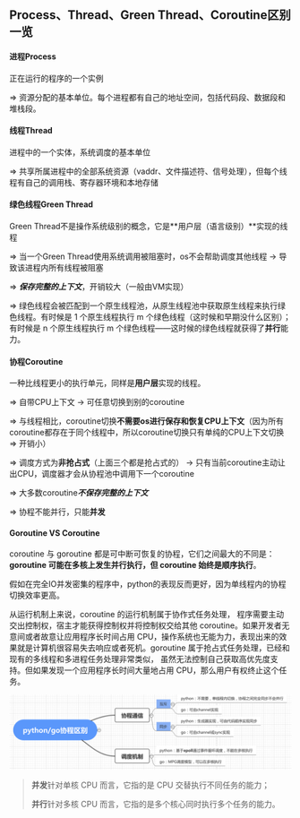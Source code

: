 ## Process、Thread、Green Thread、Coroutine区别一览



#### 进程Process

正在运行的程序的一个实例

=> 资源分配的基本单位。每个进程都有自己的地址空间，包括代码段、数据段和堆栈段。



#### 线程Thread

进程中的一个实体，系统调度的基本单位

=> 共享所属进程中的全部系统资源（vaddr、文件描述符、信号处理），但每个线程有自己的调用栈、寄存器环境和本地存储



#### 绿色线程Green Thread

Green Thread不是操作系统级别的概念，它是**用户层（语言级别）**实现的线程 

=> 当一个Green Thread使用系统调用被阻塞时，os不会帮助调度其他线程 -> 导致该进程内所有线程被阻塞

=> ***保存完整的上下文***，开销较大（一般由VM实现）

=> 绿色线程会被匹配到一个原生线程池，从原生线程池中获取原生线程来执行绿色线程。有时候是 1 个原生线程执行 m 个绿色线程（这时候和早期没什么区别）；有时候是 n 个原生线程执行 m 个绿色线程——这时候的绿色线程就获得了**并行**能力。



#### 协程Coroutine

一种比线程更小的执行单元，同样是**用户层**实现的线程。

=> 自带CPU上下文 -> 可任意切换到别的coroutine

=> 与线程相比，coroutine切换**不需要os进行保存和恢复CPU上下文**（因为所有coroutine都存在于同个线程中，所以coroutine切换只有单纯的CPU上下文切换 => 开销小）

=> 调度方式为**非抢占式**（上面三个都是抢占式的） -> 只有当前coroutine主动让出CPU，调度器才会从协程池中调用下一个coroutine

=> 大多数coroutine***不保存完整的上下文***

=> 协程不能并行，只能**并发**



#### Goroutine VS Coroutine

coroutine 与 goroutine 都是可中断可恢复的协程，它们之间最大的不同是：**goroutine 可能在多核上发生并行执行，但 coroutine 始终是顺序执行**。

假如在完全IO并发密集的程序中，python的表现反而更好，因为单线程内的协程切换效率更高。

从运行机制上来说，coroutine 的运行机制属于协作式任务处理， 程序需要主动交出控制权，宿主才能获得控制权并将控制权交给其他 coroutine。如果开发者无意间或者故意让应用程序长时间占用 CPU，操作系统也无能为力，表现出来的效果就是计算机很容易失去响应或者死机。goroutine 属于抢占式任务处理，已经和现有的多线程和多进程任务处理非常类似， 虽然无法控制自己获取高优先度支持。但如果发现一个应用程序长时间大量地占用 CPU，那么用户有权终止这个任务。

![](https://github.com/yanyanran/pictures/blob/main/%E5%8D%8F%E7%A8%8B.png?raw=true)



> **并发**针对单核 CPU 而言，它指的是 CPU 交替执行不同任务的能力；
>
> **并行**针对多核 CPU 而言，它指的是多个核心同时执行多个任务的能力。

